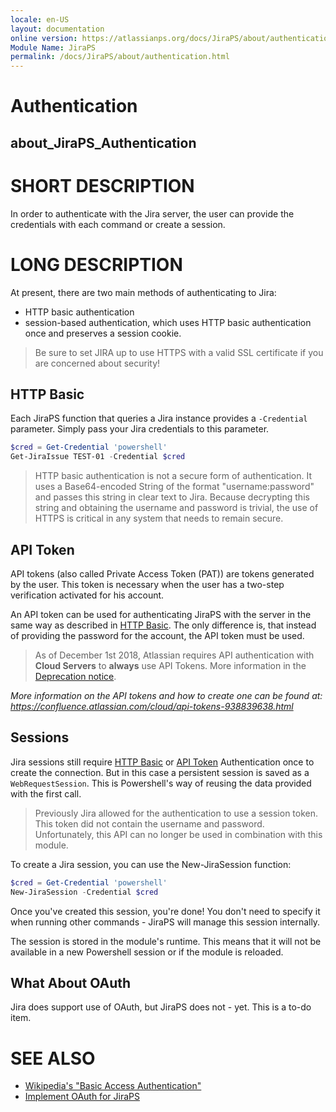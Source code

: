 ```yaml
---
locale: en-US
layout: documentation
online version: https://atlassianps.org/docs/JiraPS/about/authentication.html
Module Name: JiraPS
permalink: /docs/JiraPS/about/authentication.html
---
```

# Authentication

## about_JiraPS_Authentication

# SHORT DESCRIPTION

In order to authenticate with the Jira server, the user can provide the
credentials with each command or create a session.

# LONG DESCRIPTION

At present, there are two main methods of authenticating to Jira:

* HTTP basic authentication
* session-based authentication,
which uses HTTP basic authentication once and preserves a session cookie.

> Be sure to set JIRA up to use HTTPS with a valid SSL certificate if you are
> concerned about security!

## HTTP Basic

Each JiraPS function that queries a Jira instance provides
a `-Credential` parameter.
Simply pass your Jira credentials to this parameter.

```powershell
$cred = Get-Credential 'powershell'
Get-JiraIssue TEST-01 -Credential $cred
```

> HTTP basic authentication is not a secure form of authentication.
> It uses a Base64-encoded String of the format "username:password"
> and passes this string in clear text to Jira. Because decrypting this
> string and obtaining the username and password is trivial,
> the use of HTTPS is critical in any system that needs to remain secure.

## API Token

API tokens (also called Private Access Token (PAT)) are tokens generated
by the user. This token is necessary when the user has a two-step verification
activated for his account.

An API token can be used for authenticating JiraPS with the server
in the same way as described in [HTTP Basic](#http-basic).
The only difference is, that instead of providing the password for the account,
the API token must be used.

> As of December 1st 2018, Atlassian requires API authentication
> with **Cloud Servers** to **always** use API Tokens.
> More information in the [Deprecation notice](https://developer.atlassian.com/cloud/jira/platform/deprecation-notice-basic-auth-and-cookie-based-auth/).

_More information on the API tokens and how to create one can be found at:_
_<https://confluence.atlassian.com/cloud/api-tokens-938839638.html>_

## Sessions

Jira sessions still require [HTTP Basic](#http-basic) or [API Token](#api-token)
Authentication once to create the connection.
But in this case a persistent session is saved as a `WebRequestSession`.
This is Powershell's way of reusing the data provided with the first call.

> Previously Jira allowed for the authentication to use a session token.
> This token did not contain the username and password.
> Unfortunately, this API can no longer be used in combination with this module.

To create a Jira session, you can use the New-JiraSession function:

```powershell
$cred = Get-Credential 'powershell'
New-JiraSession -Credential $cred
```

Once you've created this session, you're done!
You don't need to specify it when running other commands - JiraPS will
manage this session internally.

The session is stored in the module's runtime.
This means that it will not be available in a new Powershell session
or if the module is reloaded.

## What About OAuth

Jira does support use of OAuth, but JiraPS does not - yet.
This is a to-do item.

# SEE ALSO

* [Wikipedia's "Basic Access Authentication"](https://en.wikipedia.org/wiki/Basic_access_authentication)
* [Implement OAuth for JiraPS](https://github.com/AtlassianPS/JiraPS/issues/101)
